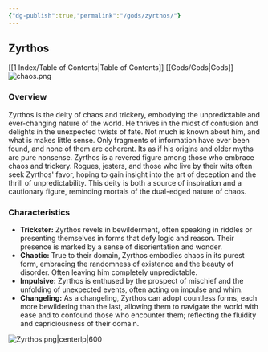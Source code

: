 ```yaml
---
{"dg-publish":true,"permalink":"/gods/zyrthos/"}
---
```


## Zyrthos

[[1 Index/Table of Contents\|Table of Contents]]
[[Gods/Gods\|Gods]]
![chaos.png](/img/user/chaos.png)
### Overview
Zyrthos is  the deity of chaos and trickery, embodying the unpredictable and ever-changing nature of the world. He thrives in the midst of confusion and delights in the unexpected twists of fate. Not much is known about him, and what is makes little sense. Only fragments of information have ever been found, and none of them are coherent. Its as if his origins and older myths are pure nonsense. Zyrthos is a revered figure among those who embrace chaos and trickery. Rogues, jesters, and those who live by their wits often seek Zyrthos' favor, hoping to gain insight into the art of deception and the thrill of unpredictability. This deity is both a source of inspiration and a cautionary figure, reminding mortals of the dual-edged nature of chaos.
### Characteristics 
- **Trickster:** Zyrthos revels in bewilderment, often speaking in riddles or presenting themselves in forms that defy logic and reason. Their presence is marked by a sense of disorientation and wonder.
- **Chaotic:** True to their domain, Zyrthos embodies chaos in its purest form, embracing the randomness of existence and the beauty of disorder. Often leaving him completely unpredictable.
- **Impulsive:** Zyrthos is enthused by the prospect of mischief and the unfolding of unexpected events, often acting on impulse and whim.
- **Changeling:** As a changeling, Zyrthos can adopt countless forms, each more bewildering than the last, allowing them to navigate the world with ease and to confound those who encounter them; reflecting the fluidity and capriciousness of their domain.

 ![Zyrthos.png|centerlp|600](/img/user/Zyrthos.png)